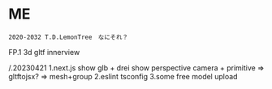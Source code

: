 # ME

```
2020-2032 T.D.LemonTree　なにそれ？
```

FP.1 3d gltf innerview

/.20230421 
1.next.js show glb + drei show perspective camera + primitive => gltftojsx? => mesh+group
2.eslint tsconfig
3.some free model upload